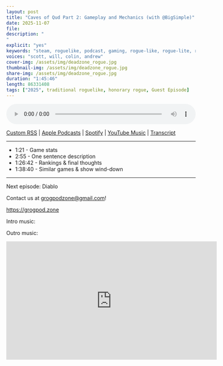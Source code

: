 ```yaml
---
layout: post
title: "Caves of Qud Part 2: Gameplay and Mechanics (with @BigSimple)"
date: 2025-11-07
file: 
description: "
"
explicit: "yes" 
keywords: "steam, roguelike, podcast, gaming, rogue-like, rogue-lite, roguelite, tribes, starsiege, deadzone"
voices: "scott, will, colin, andrew"
cover-img: /assets/img/deadzone_rogue.jpg
thumbnail-img: /assets/img/deadzone_rogue.jpg
share-img: /assets/img/deadzone_rogue.jpg
duration: "1:45:46"
length: 86331408   
tags: ["2025", traditional roguelike, honorary rogue, Guest Episode]
---
```




<div class="container">
  <audio controls style="width: 100%;">
    <source src="">
  </audio>
</div>

[Custom RSS](https://grogpod.zone/feed.xml) | [Apple Podcasts](https://podcasts.apple.com/us/podcast/deadzone-rogue/id1650474911?i=1000730731032) | [Spotify](https://open.spotify.com/episode/1GgoODUIKv81sQElwfaz0B) | [YouTube Music](https://music.youtube.com/playlist?list=PL-ShOmyMvd4jYFChE6tgj0JYG8RKK4xe0) | [Transcript](https://github.com/ScottBurger/going_rogue_podcast/blob/master/docs/transcripts/deadzone-rogue.txt)

---

* 1:21 - Game stats
* 2:55 - One sentence description
* 1:26:42 - Rankings & final thoughts
* 1:38:40 - Similar games & show wind-down
  
---

Next episode: Diablo

Contact us at grogpodzone@gmail.com!

https://grogpod.zone

Intro music: 

Outro music: 


<div class="embed-responsive embed-responsive-16by9">
<iframe width="560" height="315" src="https://www.youtube.com/embed/xxxxxxx" title="YouTube video player" frameborder="0" allow="accelerometer; autoplay; clipboard-write; encrypted-media; gyroscope; picture-in-picture" allowfullscreen></iframe>
</div>
